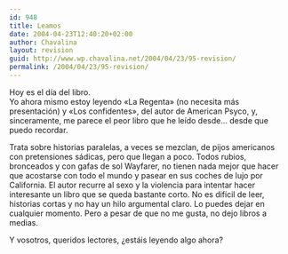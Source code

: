 ```yaml
---
id: 948
title: Leamos
date: 2004-04-23T12:40:20+02:00
author: Chavalina
layout: revision
guid: http://www.wp.chavalina.net/2004/04/23/95-revision/
permalink: /2004/04/23/95-revision/
---
```

Hoy es el d&iacute;a del libro.  
Yo ahora mismo estoy leyendo «La Regenta» (no necesita m&aacute;s presentaci&oacute;n) y «Los confidentes», del autor de American Psyco, y, sinceramente, me parece el peor libro que he le&iacute;do desde&#8230; desde que puedo recordar. 

Trata sobre historias paralelas, a veces se mezclan, de pijos americanos con pretensiones s&aacute;dicas, pero que llegan a poco. Todos rubios, bronceados y con gafas de sol Wayfarer, no tienen nada mejor que hacer que acostarse con todo el mundo y pasear en sus coches de lujo por California. El autor recurre al sexo y la violencia para intentar hacer interesante un libro que se queda bastante corto. No es dif&iacute;cil de leer, historias cortas y no hay un hilo argumental claro. Lo puedes dejar en cualquier momento. Pero a pesar de que no me gusta, no dejo libros a medias.

Y vosotros, queridos lectores, &iquest;est&aacute;is leyendo algo ahora?